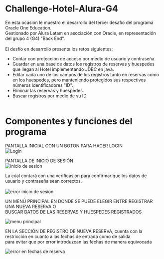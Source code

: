 # Challenge-Hotel-Alura-G4<br>

En esta ocasión le muestro el desarrollo del tercer desafío del programa Oracle One Education.<br>
Gestionado por Alura Latam en asociación con Oracle, en representación del grupo 4 (G4) "Back End".<br><br>
El desfío en desarrollo presenta los retos siguientes:<br>
- Contar con protección de acceso por medio de usuario y contraseña.<br>
- Guardar en una base de datos los registros de reservas y huespedes que llegan al Hotel implementando JDBC en java.<br>
- Editar cada uno de los campos de los registros tanto en reservas como en los huespedes, pero manteniendo protegidos sus respectivos números identificadores "ID".<br>
- Eliminar las reservas y huespedes.<br>
- Buscar registros por medio de su ID.<br><br>


# Componentes y funciones del programa<br>

PANTALLA INICIAL CON UN BOTON PARA HACER LOGIN<br>
![Login](https://user-images.githubusercontent.com/121276241/233530736-a812be89-51cb-45cc-be11-e2ffc2b71036.png)<br>

PANTALLA DE INICIO DE SESIÓN<br>
![inicio de sesion](https://user-images.githubusercontent.com/121276241/233531210-e2dc22ea-7c71-44e1-9ebc-08d3a6325d26.png)<br>

La cúal contará con una verificasión para confirmar que los datos de usuario y contraseña sean correctos.<br><br>
![error inicio de sesion](https://user-images.githubusercontent.com/121276241/233530539-57777511-cf5c-4b51-bce9-123c94e135c9.png)<br>

UN MENÚ PRINCIPAL EN DONDE SE PUEDE ELEGIR ENTRE REGISTRAR UNA NUEVA RESERVA O <br>BUSCAR DATOS DE LAS RESERVAS Y HUESPEDES REGISTRADOS<br>

![menu principal](https://user-images.githubusercontent.com/121276241/233531414-aa620f5e-2369-421c-9dcc-bd3dc44a3607.png)<br>

EN LA SECCIÓN DE REGISTRO DE NUEVA RESERVA, cuenta con la restricción en cuanto a las fechas de entrada como de salida<br>
para evitar que por error introduzcan las fechas de manera equivocada<br>

![error en fechas de reserva](https://user-images.githubusercontent.com/121276241/233533281-0794abaa-f218-4c07-8285-9314cdf5004d.png)<br>







